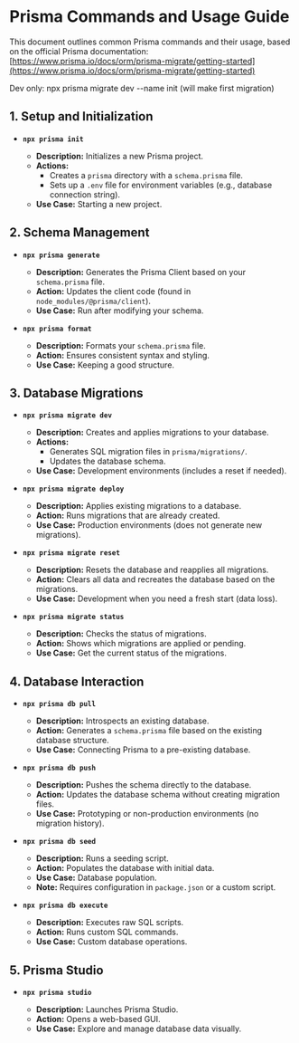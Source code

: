 # Prisma Commands and Usage Guide

This document outlines common Prisma commands and their usage, based on the official Prisma documentation: [https://www.prisma.io/docs/orm/prisma-migrate/getting-started](https://www.prisma.io/docs/orm/prisma-migrate/getting-started)

Dev only: npx prisma migrate dev --name init (will make first migration)

## 1. Setup and Initialization

*   **`npx prisma init`**

    *   **Description:** Initializes a new Prisma project.
    *   **Actions:**
        *   Creates a `prisma` directory with a `schema.prisma` file.
        *   Sets up a `.env` file for environment variables (e.g., database connection string).
    *   **Use Case:** Starting a new project.

## 2. Schema Management

*   **`npx prisma generate`**

    *   **Description:** Generates the Prisma Client based on your `schema.prisma` file.
    *   **Action:** Updates the client code (found in `node_modules/@prisma/client`).
    *   **Use Case:** Run after modifying your schema.

*   **`npx prisma format`**

    *   **Description:** Formats your `schema.prisma` file.
    *   **Action:** Ensures consistent syntax and styling.
    * **Use Case:** Keeping a good structure.

## 3. Database Migrations

*   **`npx prisma migrate dev`**

    *   **Description:** Creates and applies migrations to your database.
    *   **Actions:**
        *   Generates SQL migration files in `prisma/migrations/`.
        *   Updates the database schema.
    *   **Use Case:** Development environments (includes a reset if needed).

*   **`npx prisma migrate deploy`**

    *   **Description:** Applies existing migrations to a database.
    *   **Action:** Runs migrations that are already created.
    *   **Use Case:** Production environments (does not generate new migrations).

*   **`npx prisma migrate reset`**

    *   **Description:** Resets the database and reapplies all migrations.
    *   **Action:** Clears all data and recreates the database based on the migrations.
    *   **Use Case:** Development when you need a fresh start (data loss).

*   **`npx prisma migrate status`**

    *   **Description:** Checks the status of migrations.
    *   **Action:** Shows which migrations are applied or pending.
    *   **Use Case:** Get the current status of the migrations.

## 4. Database Interaction

*   **`npx prisma db pull`**

    *   **Description:** Introspects an existing database.
    *   **Action:** Generates a `schema.prisma` file based on the existing database structure.
    *   **Use Case:** Connecting Prisma to a pre-existing database.

*   **`npx prisma db push`**

    *   **Description:** Pushes the schema directly to the database.
    *   **Action:** Updates the database schema without creating migration files.
    *   **Use Case:** Prototyping or non-production environments (no migration history).

*   **`npx prisma db seed`**

    *   **Description:** Runs a seeding script.
    *   **Action:** Populates the database with initial data.
    *   **Use Case:** Database population.
    *   **Note:** Requires configuration in `package.json` or a custom script.

*   **`npx prisma db execute`**

    *   **Description:** Executes raw SQL scripts.
    *   **Action:** Runs custom SQL commands.
    *   **Use Case:** Custom database operations.

## 5. Prisma Studio

*   **`npx prisma studio`**

    *   **Description:** Launches Prisma Studio.
    *   **Action:** Opens a web-based GUI.
    *   **Use Case:** Explore and manage database data visually.
